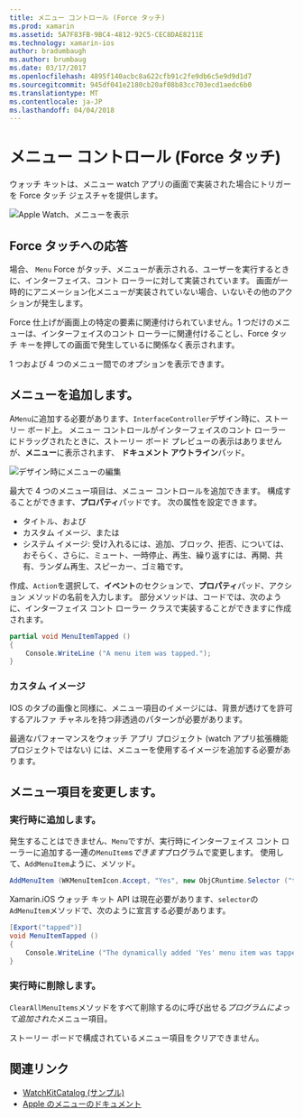 ```yaml
---
title: メニュー コントロール (Force タッチ)
ms.prod: xamarin
ms.assetid: 5A7F83FB-9BC4-4812-92C5-CEC8DAE8211E
ms.technology: xamarin-ios
author: bradumbaugh
ms.author: brumbaug
ms.date: 03/17/2017
ms.openlocfilehash: 4895f140acbc8a622cfb91c2fe9db6c5e9d9d1d7
ms.sourcegitcommit: 945df041e2180cb20af08b83cc703ecd1aedc6b0
ms.translationtype: MT
ms.contentlocale: ja-JP
ms.lasthandoff: 04/04/2018
---
```

# <a name="menu-control-force-touch"></a>メニュー コントロール (Force タッチ)

ウォッチ キットは、メニュー watch アプリの画面で実装された場合にトリガーを Force タッチ ジェスチャを提供します。

![](menu-images/menu.png "Apple Watch、メニューを表示")
<!-- watch image courtesy of http://infinitapps.com/bezel/ -->

## <a name="responding-to-force-touch"></a>Force タッチへの応答

場合、 `Menu` Force がタッチ、メニューが表示される、ユーザーを実行するときに、インターフェイス、コント ローラーに対して実装されています。 画面が一時的にアニメーション化メニューが実装されていない場合、いないその他のアクションが発生します。

Force 仕上げが画面上の特定の要素に関連付けられていません。1 つだけのメニューは、インターフェイスのコント ローラーに関連付けることし、Force タッチ キーを押しての画面で発生しているに関係なく表示されます。

1 つおよび 4 つのメニュー間でのオプションを表示できます。


## <a name="adding-a-menu"></a>メニューを追加します。

A`Menu`に追加する必要があります、`InterfaceController`デザイン時に、ストーリー ボード上。 メニュー コントロールがインターフェイスのコント ローラーにドラッグされたときに、ストーリー ボード プレビューの表示はありませんが、**メニュー**に表示されます、 **ドキュメント アウトライン**パッド。

![](menu-images/menu-action.png "デザイン時にメニューの編集")

最大で 4 つのメニュー項目は、メニュー コントロールを追加できます。 構成することができます、**プロパティ**パッドです。 次の属性を設定できます。

- タイトル、および
- カスタム イメージ、または
- システム イメージ: 受け入れるには、追加、ブロック、拒否、については、おそらく、さらに、ミュート、一時停止、再生、繰り返すには、再開、共有、ランダム再生、スピーカー、ゴミ箱です。

作成、`Action`を選択して、**イベント**のセクションで、**プロパティ**パッド、アクション メソッドの名前を入力します。 部分メソッドは、コードでは、次のように、インターフェイス コント ローラー クラスで実装することができますに作成されます。

```csharp
partial void MenuItemTapped ()
{
    Console.WriteLine ("A menu item was tapped.");
}
```

### <a name="custom-images"></a>カスタム イメージ

IOS のタブの画像と同様に、メニュー項目のイメージには、背景が透けてを許可するアルファ チャネルを持つ非透過のパターンが必要があります。

最適なパフォーマンスをウォッチ アプリ プロジェクト (watch アプリ拡張機能プロジェクトではない) には、メニューを使用するイメージを追加する必要があります。


## <a name="changing-the-menu-items"></a>メニュー項目を変更します。

<!--
### Design Time Items

Menu items added the the storyboard can be shown and hidden programmatically.
-->

### <a name="adding-at-runtime"></a>実行時に追加します。

発生することはできません、`Menu`ですが、実行時にインターフェイス コント ローラーに追加する一連の`MenuItem`s*できます*プログラムで変更します。
使用して、`AddMenuItem`ように、メソッド。

```csharp
AddMenuItem (WKMenuItemIcon.Accept, "Yes", new ObjCRuntime.Selector ("tapped"));
```

Xamarin.iOS ウォッチ キット API は現在必要があります、`selector`の`AdMenuItem`メソッドで、次のように宣言する必要があります。

```csharp
[Export("tapped")]
void MenuItemTapped ()
{
    Console.WriteLine ("The dynamically added 'Yes' menu item was tapped.");
}
```

### <a name="removing-at-runtime"></a>実行時に削除します。

`ClearAllMenuItems`メソッドをすべて削除するのに呼び出せる*プログラムによって追加された*メニュー項目。

ストーリー ボードで構成されているメニュー項目をクリアできません。



## <a name="related-links"></a>関連リンク

- [WatchKitCatalog (サンプル)](https://developer.xamarin.com/samples/monotouch/watchOS/WatchKitCatalog/)
- [Apple のメニューのドキュメント](https://developer.apple.com/library/prerelease/ios/documentation/General/Conceptual/WatchKitProgrammingGuide/Menus.html)
